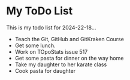 # My ToDo List

This is my todo list for 2024-22-18...

- Teach the Git, GitHub and GitKraken Course
- Get some lunch.
- Work on TOpoStats issue 517
- Get some pasta for dinner on the way home
- Take my daughter to her karate class
- Cook pasta for daughter
